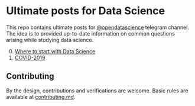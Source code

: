 # Ultimate posts for Data Science

This repo contains ultimate posts for [@opendatascience](https://t.me/opendatascience) telegram channel. The idea is to provided up-to-date information on common questions arising while studying data science.

0. [Where to start with Data Science](where_to_start)
1. [COVID-2019](COVID_2019)

## Contributing

By the design, contributions and verifications are welcome. Basic rules are available at [contributing.md](https://github.com/open-data-science/ultimate_posts/blob/master/contributing.md). 
